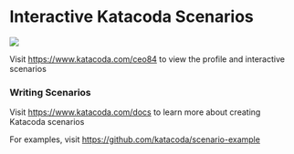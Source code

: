 # Interactive Katacoda Scenarios

[![](http://shields.katacoda.com/katacoda/ceo84/count.svg)](https://www.katacoda.com/ceo84 "Get your profile on Katacoda.com")

Visit https://www.katacoda.com/ceo84 to view the profile and interactive scenarios

### Writing Scenarios
Visit https://www.katacoda.com/docs to learn more about creating Katacoda scenarios

For examples, visit https://github.com/katacoda/scenario-example
